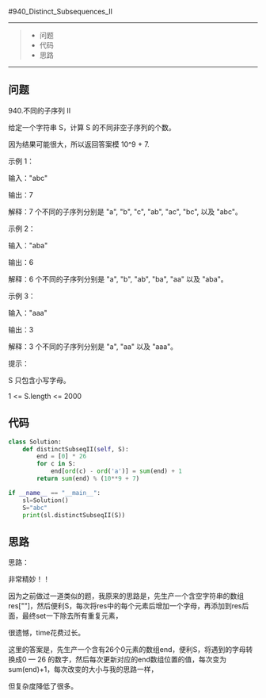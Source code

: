 #940_Distinct_Subsequences_II

------

> - 问题
> - 代码
> - 思路

------

## 问题

 940.不同的子序列 II

给定一个字符串 S，计算 S 的不同非空子序列的个数。

 

因为结果可能很大，所以返回答案模 10^9 + 7.

 

示例 1：

 

输入："abc"

输出：7

解释：7 个不同的子序列分别是 "a", "b", "c", "ab", "ac", "bc", 以及 "abc"。

示例 2：

 

输入："aba"

输出：6

解释：6 个不同的子序列分别是 "a", "b", "ab", "ba", "aa" 以及 "aba"。

示例 3：

 

输入："aaa"

输出：3

解释：3 个不同的子序列分别是 "a", "aa" 以及 "aaa"。

 

提示：

 

S 只包含小写字母。

1 <= S.length <= 2000

## 代码

```python
class Solution:
    def distinctSubseqII(self, S):
        end = [0] * 26
        for c in S:
            end[ord(c) - ord('a')] = sum(end) + 1
        return sum(end) % (10**9 + 7)

if __name__ == "__main__":
    sl=Solution()
    S="abc"
    print(sl.distinctSubseqII(S))
```

## 思路

思路：

非常精妙！！

因为之前做过一道类似的题，我原来的思路是，先生产一个含空字符串的数组res[""]，然后便利S，每次将res中的每个元素后增加一个字母，再添加到res后面，最终set一下除去所有重复元素，

很遗憾，time花费过长。

这里的答案是，先生产一个含有26个0元素的数组end，便利S，将遇到的字母转换成0 — 26 的数字，然后每次更新对应的end数组位置的值，每次变为sum(end)+1，每次改变的大小与我的思路一样，

但复杂度降低了很多。